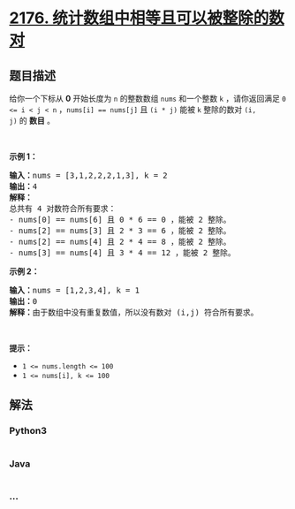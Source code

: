 # [2176. 统计数组中相等且可以被整除的数对](https://leetcode-cn.com/problems/count-equal-and-divisible-pairs-in-an-array)

## 题目描述

<!-- 这里写题目描述 -->

<p>给你一个下标从 <strong>0</strong>&nbsp;开始长度为 <code>n</code>&nbsp;的整数数组&nbsp;<code>nums</code>&nbsp;和一个整数&nbsp;<code>k</code>&nbsp;，请你返回满足&nbsp;<code>0 &lt;= i &lt; j &lt; n</code>&nbsp;，<code>nums[i] == nums[j]</code> 且&nbsp;<code>(i * j)</code>&nbsp;能被&nbsp;<code>k</code>&nbsp;整除的数对&nbsp;<code>(i, j)</code>&nbsp;的&nbsp;<strong>数目</strong>&nbsp;。</p>

<p>&nbsp;</p>

<p><strong>示例 1：</strong></p>

<pre><b>输入：</b>nums = [3,1,2,2,2,1,3], k = 2
<b>输出：</b>4
<strong>解释：</strong>
总共有 4 对数符合所有要求：
- nums[0] == nums[6] 且 0 * 6 == 0 ，能被 2 整除。
- nums[2] == nums[3] 且 2 * 3 == 6 ，能被 2 整除。
- nums[2] == nums[4] 且 2 * 4 == 8 ，能被 2 整除。
- nums[3] == nums[4] 且 3 * 4 == 12 ，能被 2 整除。
</pre>

<p><strong>示例 2：</strong></p>

<pre><b>输入：</b>nums = [1,2,3,4], k = 1
<b>输出：</b>0
<b>解释：</b>由于数组中没有重复数值，所以没有数对 (i,j) 符合所有要求。
</pre>

<p>&nbsp;</p>

<p><strong>提示：</strong></p>

<ul>
	<li><code>1 &lt;= nums.length &lt;= 100</code></li>
	<li><code>1 &lt;= nums[i], k &lt;= 100</code></li>
</ul>


## 解法

<!-- 这里可写通用的实现逻辑 -->

<!-- tabs:start -->

### **Python3**

<!-- 这里可写当前语言的特殊实现逻辑 -->

```python

```

### **Java**

<!-- 这里可写当前语言的特殊实现逻辑 -->

```java

```

### **...**

```

```

<!-- tabs:end -->
